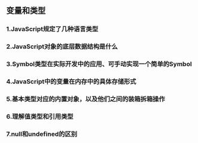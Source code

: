 ## 变量和类型

### 1.JavaScript规定了几种语言类型
### 2.JavaScript对象的底层数据结构是什么
### 3.Symbol类型在实际开发中的应用、可手动实现一个简单的Symbol
### 4.JavaScript中的变量在内存中的具体存储形式
### 5.基本类型对应的内置对象，以及他们之间的装箱拆箱操作
### 6.理解值类型和引用类型
### 7.null和undefined的区别
